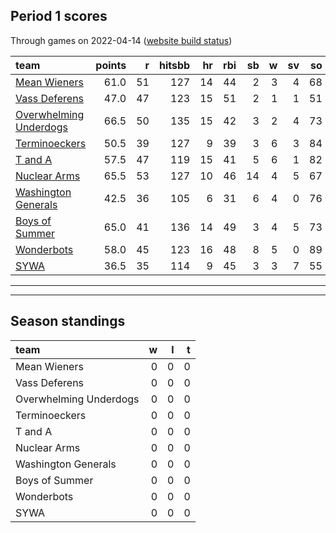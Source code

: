 

## Period 1 scores

Through games on 2022-04-14 ([website build status](https://github.com/brian-bot/pl-site/actions))


|team                                              | points|  r| hitsbb| hr| rbi| sb|  w| sv| so|   era|  whip|
|:-------------------------------------------------|------:|--:|------:|--:|---:|--:|--:|--:|--:|-----:|-----:|
|[Mean Wieners](./meanwieners)                     |   61.0| 51|    127| 14|  44|  2|  3|  4| 68| 1.605| 0.989|
|[Vass Deferens](./vassdeferens)                   |   47.0| 47|    123| 15|  51|  2|  1|  1| 51| 3.878| 1.293|
|[Overwhelming Underdogs](./overwhelmingunderdogs) |   66.5| 50|    135| 15|  42|  3|  2|  4| 73| 2.328| 0.983|
|[Terminoeckers](./terminoeckers)                  |   50.5| 39|    127|  9|  39|  3|  6|  3| 84| 3.930| 1.310|
|[T and A](./tanda)                                |   57.5| 47|    119| 15|  41|  5|  6|  1| 82| 4.442| 1.234|
|[Nuclear Arms](./nucleararms)                     |   65.5| 53|    127| 10|  46| 14|  4|  5| 67| 3.955| 1.273|
|[Washington Generals](./washingtongenerals)       |   42.5| 36|    105|  6|  31|  6|  4|  0| 76| 2.690| 1.153|
|[Boys of Summer](./boysofsummer)                  |   65.0| 41|    136| 14|  49|  3|  4|  5| 73| 4.037| 1.079|
|[Wonderbots](./wonderbots)                        |   58.0| 45|    123| 16|  48|  8|  5|  0| 89| 5.212| 1.541|
|[SYWA](./sywa)                                    |   36.5| 35|    114|  9|  45|  3|  3|  7| 55| 4.478| 1.302|

* * *
* * *

## Season standings


|team                   |  w|  l|  t|
|:----------------------|--:|--:|--:|
|Mean Wieners           |  0|  0|  0|
|Vass Deferens          |  0|  0|  0|
|Overwhelming Underdogs |  0|  0|  0|
|Terminoeckers          |  0|  0|  0|
|T and A                |  0|  0|  0|
|Nuclear Arms           |  0|  0|  0|
|Washington Generals    |  0|  0|  0|
|Boys of Summer         |  0|  0|  0|
|Wonderbots             |  0|  0|  0|
|SYWA                   |  0|  0|  0|


